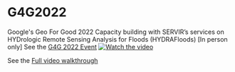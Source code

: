 # G4G2022
Google's Geo For Good 2022 Capacity building with SERVIR’s services on HYDrologic Remote Sensing Analysis for Floods (HYDRAFloods) [In person only]
See the [G4G 2022 Event](https://earthoutreachonair.withgoogle.com/events/geoforgood22?talk=day2-tracktwo-talk2)
[![Watch the video](https://img.youtube.com/vi/VIDEO_ID/maxresdefault.jpg)]([https://youtu.be/VIDEO_ID](https://youtu.be/uCzNxG4Q9aI?si=2aEvp9UePNhn7e1K))

See the [Full video walkthrough](https://youtu.be/uCzNxG4Q9aI?si=2aEvp9UePNhn7e1K)
